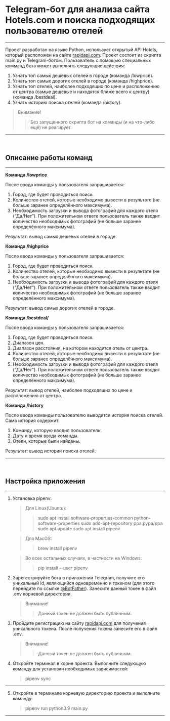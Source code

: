 # Telegram-бот для анализа сайта Hotels.com и поиска подходящих пользователю отелей #

***

Проект разработан на языке Python, использует открытый API Hotels, который
расположен на сайте [rapidapi.com](https://rapidapi.com). Проект состоит из скрипта main.py и Telegram-ботом.
Пользователь с помощью специальных комманд бота может выполнять следующие действия:  

1. Узнать топ самых дешёвых отелей в городе (команда /lowprice).
2. Узнать топ самых дорогих отелей в городе (команда /highprice).
3. Узнать топ отелей, наиболее подходящих по цене и расположению от центра
(самые дешёвые и находятся ближе всего к центру) (команда /bestdeal).
4. Узнать историю поиска отелей (команда /history).

>Внимание!  
>> Без запущенного скрипта бот на команды (и на что-либо ещё) не реагирует.

***
<br>

## Описание работы команд ##

***


**Команда /lowprice**

После ввода команды у пользователя запрашивается:
1. Город, где будет проводиться поиск.
2. Количество отелей, которые необходимо вывести в результате (не больше
заранее определённого максимума).
3. Необходимость загрузки и вывода фотографий для каждого отеля (“Да/Нет”).
При положительном ответе пользователь также вводит количество
необходимых фотографий (не больше заранее определённого
максимума).

Результат: вывод самых дешёвых отелей в городе.


**Команда /highprice**

После ввода команды у пользователя запрашивается:
1. Город, где будет проводиться поиск.
2. Количество отелей, которые необходимо вывести в результате (не больше
заранее определённого максимума).
3. Необходимость загрузки и вывода фотографий для каждого отеля (“Да/Нет”). 
При положительном ответе пользователь также вводит количество
необходимых фотографий (не больше заранее определённого
максимума).

Результат: вывод самых дорогих отелей в городе.


**Команда /bestdeal/**

После ввода команды у пользователя запрашивается:
1. Город, где будет проводиться поиск.
2. Диапазон цен.
3. Диапазон расстояния, на котором находится отель от центра.
4. Количество отелей, которые необходимо вывести в результате (не больше
заранее определённого максимума).
5. Необходимость загрузки и вывода фотографий для каждого отеля (“Да/Нет”). 
При положительном ответе пользователь также вводит количество
необходимых фотографий (не больше заранее определённого
максимума).

Результат: вывод отелей, наиболее подходящих по цене и расположению от центра.


**Команда /history**

После ввода команды пользователю выводится история поиска отелей. Сама история
содержит:
1. Команду, которую вводил пользователь.
2. Дату и время ввода команды.
3. Отели, которые были найдены.

Результат: вывод истории поиска отелей.

***
<br>

## Настройка приложения ##

***


1. Установка pipenv:

    >Для Linux(Ubuntu):   
    >>sudo apt install software-properties-common python-software-properties
    >sudo add-apt-repository ppa:pypa/ppa
    sudo apt update
    sudo apt install pipenv
   
    >Для MacOS:  
    >>brew install pipenv

    >Во всех остальных случаях, в частности на Windows:  
    >>pip install --user pipenv

2. Зарегестрируйте бота в приложении Telegram, получите его уникальный id, 
являющийся одновременно и токеном (для этого перейдите по ссылке
[@BotFather](https://telegram.me/botfather)). Занесите данный токен в файл
.env корневой директории.

    > Внимание!
    >> Данный токен не должен быть публичным.

3. Пройдите регистрацию на сайту [rapidapi.com](https://rapidapi.com/) для получения
уникального токена. После получения токена занесите его в файл .env.

    > Внимание!
    >> Данный токен не должен быть публичным.

4. Откройте терминал в корне проекта. Выполните следующую команду для установки 
необходимых зависимостей:
    
    > pipenv sync

***

5. Откройте в терминале корневую директорию проекта и выполните команду:
    >pipenv run python3.9 main.py

***
